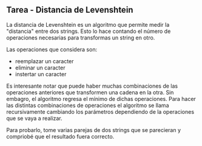 ## Tarea - Distancia de Levenshtein
La distancia de Levenshtein es un algoritmo que permite medir la "distancia" entre dos strings. Esto lo hace contando el número de operaciones necesarias para transformas un string en otro.

Las operaciones que considera son:
- reemplazar un caracter
- eliminar un caracter
- instertar un caracter

Es interesante notar que puede haber muchas combinaciones de las operaciones anteriores que transformen una cadena en la otra. Sin embagro, el algoritmo regresa el mínimo de dichas operaciones. Para hacer las distintas combinaciones de operaciones el algoritmo se llama recursivamente cambiando los parámetros dependiendo de la operaciones que se vaya a realizar. 

Para probarlo, tome varias parejas de dos strings que se parecieran y compriobé que el resultado fuera correcto.
